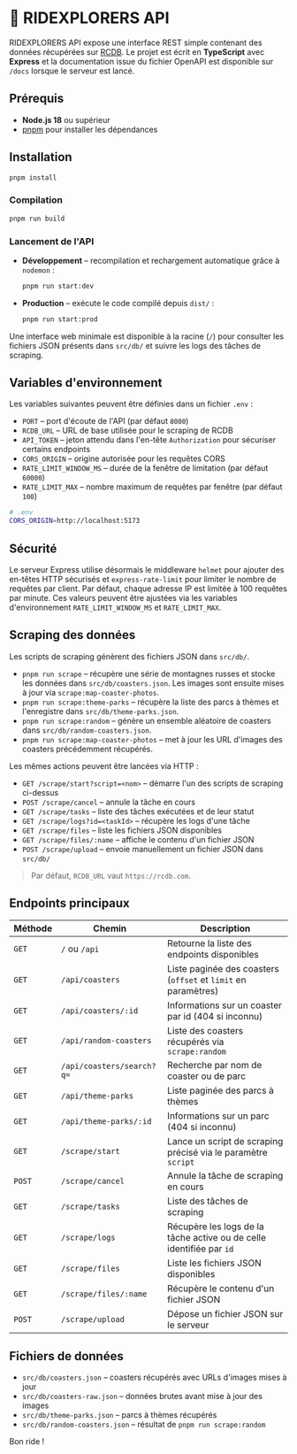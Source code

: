 # 🎢 RIDEXPLORERS API

RIDEXPLORERS API expose une interface REST simple contenant des données récupérées sur [RCDB](https://rcdb.com). Le projet est écrit en **TypeScript** avec **Express** et la documentation issue du fichier OpenAPI est disponible sur `/docs` lorsque le serveur est lancé.

## Prérequis

- **Node.js 18** ou supérieur
- [pnpm](https://pnpm.io/) pour installer les dépendances

## Installation

```bash
pnpm install
```

### Compilation

```bash
pnpm run build
```

### Lancement de l'API

- **Développement** – recompilation et rechargement automatique grâce à `nodemon` :
  ```bash
  pnpm run start:dev
  ```
- **Production** – exécute le code compilé depuis `dist/` :
  ```bash
  pnpm run start:prod
  ```

Une interface web minimale est disponible à la racine (`/`) pour consulter les fichiers JSON présents dans `src/db/` et suivre les logs des tâches de scraping.

## Variables d'environnement

Les variables suivantes peuvent être définies dans un fichier `.env` :

- `PORT` – port d'écoute de l'API (par défaut `8000`)
- `RCDB_URL` – URL de base utilisée pour le scraping de RCDB
- `API_TOKEN` – jeton attendu dans l'en-tête `Authorization` pour sécuriser
  certains endpoints
- `CORS_ORIGIN` – origine autorisée pour les requêtes CORS
- `RATE_LIMIT_WINDOW_MS` – durée de la fenêtre de limitation (par défaut `60000`)
- `RATE_LIMIT_MAX` – nombre maximum de requêtes par fenêtre (par défaut `100`)

```bash
# .env
CORS_ORIGIN=http://localhost:5173
```

## Sécurité

Le serveur Express utilise désormais le middleware `helmet` pour ajouter des
en-têtes HTTP sécurisés et `express-rate-limit` pour limiter le nombre de
requêtes par client. Par défaut, chaque adresse IP est limitée à 100 requêtes
par minute. Ces valeurs peuvent être ajustées via les variables d'environnement
`RATE_LIMIT_WINDOW_MS` et `RATE_LIMIT_MAX`.

## Scraping des données

Les scripts de scraping génèrent des fichiers JSON dans `src/db/`.

- `pnpm run scrape` – récupère une série de montagnes russes et stocke les données dans `src/db/coasters.json`. Les images sont ensuite mises à jour via `scrape:map-coaster-photos`.
- `pnpm run scrape:theme-parks` – récupère la liste des parcs à thèmes et l'enregistre dans `src/db/theme-parks.json`.
- `pnpm run scrape:random` – génère un ensemble aléatoire de coasters dans `src/db/random-coasters.json`.
- `pnpm run scrape:map-coaster-photos` – met à jour les URL d'images des coasters précédemment récupérés.

Les mêmes actions peuvent être lancées via HTTP :

- `GET /scrape/start?script=<nom>` – démarre l'un des scripts de scraping ci-dessus
- `POST /scrape/cancel` – annule la tâche en cours
- `GET /scrape/tasks` – liste des tâches exécutées et de leur statut
- `GET /scrape/logs?id=<taskId>` – récupère les logs d'une tâche
- `GET /scrape/files` – liste les fichiers JSON disponibles
- `GET /scrape/files/:name` – affiche le contenu d'un fichier JSON
- `POST /scrape/upload` – envoie manuellement un fichier JSON dans `src/db/`

> Par défaut, `RCDB_URL` vaut `https://rcdb.com`.

## Endpoints principaux

| Méthode | Chemin                    | Description                                                                 |
| ------- | ------------------------- | --------------------------------------------------------------------------- |
| `GET`   | `/` ou `/api`             | Retourne la liste des endpoints disponibles                                 |
| `GET`   | `/api/coasters`           | Liste paginée des coasters (`offset` et `limit` en paramètres)              |
| `GET`   | `/api/coasters/:id`       | Informations sur un coaster par id (404 si inconnu)                         |
| `GET`   | `/api/random-coasters`    | Liste des coasters récupérés via `scrape:random`                            |
| `GET`   | `/api/coasters/search?q=` | Recherche par nom de coaster ou de parc                                     |
| `GET`   | `/api/theme-parks`        | Liste paginée des parcs à thèmes                                            |
| `GET`   | `/api/theme-parks/:id`    | Informations sur un parc (404 si inconnu)                                   |
| `GET`   | `/scrape/start`           | Lance un script de scraping précisé via le paramètre `script`               |
| `POST`  | `/scrape/cancel`          | Annule la tâche de scraping en cours                                        |
| `GET`   | `/scrape/tasks`           | Liste des tâches de scraping                                                |
| `GET`   | `/scrape/logs`            | Récupère les logs de la tâche active ou de celle identifiée par `id`        |
| `GET`   | `/scrape/files`           | Liste les fichiers JSON disponibles                                         |
| `GET`   | `/scrape/files/:name`     | Récupère le contenu d'un fichier JSON                                       |
| `POST`  | `/scrape/upload`          | Dépose un fichier JSON sur le serveur                                       |

## Fichiers de données

- `src/db/coasters.json` – coasters récupérés avec URLs d'images mises à jour
- `src/db/coasters-raw.json` – données brutes avant mise à jour des images
- `src/db/theme-parks.json` – parcs à thèmes récupérés
- `src/db/random-coasters.json` – résultat de `pnpm run scrape:random`

Bon ride !
